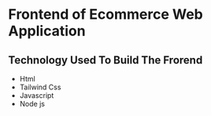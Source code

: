 # Frontend of Ecommerce Web Application

## Technology Used To Build The Frorend

- Html
- Tailwind Css
- Javascript
- Node js
